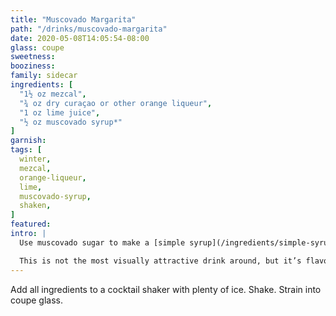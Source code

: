```yaml
---
title: "Muscovado Margarita"
path: "/drinks/muscovado-margarita"
date: 2020-05-08T14:05:54-08:00
glass: coupe
sweetness:
booziness:
family: sidecar
ingredients: [
  "1½ oz mezcal",
  "¾ oz dry curaçao or other orange liqueur",
  "1 oz lime juice",
  "½ oz muscovado syrup*"
]
garnish:
tags: [
  winter,
  mezcal,
  orange-liqueur,
  lime,
  muscovado-syrup,
  shaken,
]
featured:
intro: |
  Use muscovado sugar to make a [simple syrup](/ingredients/simple-syrup) for a deep rich flavor.

  This is not the most visually attractive drink around, but it’s flavor is superb.
---
```


Add all ingredients to a cocktail shaker with plenty of ice.
Shake.
Strain into coupe glass.
